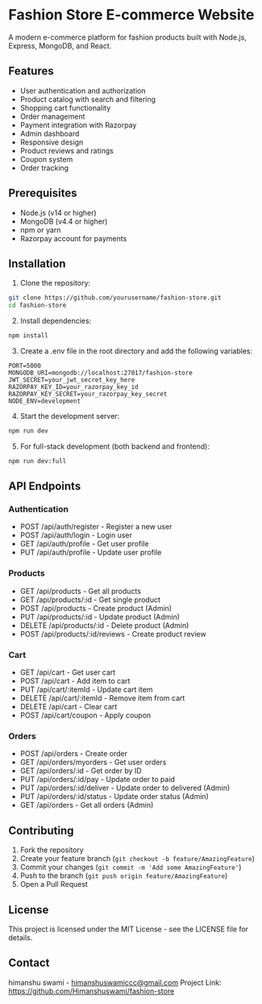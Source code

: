 # Fashion Store E-commerce Website

A modern e-commerce platform for fashion products built with Node.js, Express, MongoDB, and React.

## Features

- User authentication and authorization
- Product catalog with search and filtering
- Shopping cart functionality
- Order management
- Payment integration with Razorpay
- Admin dashboard
- Responsive design
- Product reviews and ratings
- Coupon system
- Order tracking

## Prerequisites

- Node.js (v14 or higher)
- MongoDB (v4.4 or higher)
- npm or yarn
- Razorpay account for payments

## Installation

1. Clone the repository:
```bash
git clone https://github.com/yourusername/fashion-store.git
cd fashion-store
```

2. Install dependencies:
```bash
npm install
```

3. Create a .env file in the root directory and add the following variables:
```
PORT=5000
MONGODB_URI=mongodb://localhost:27017/fashion-store
JWT_SECRET=your_jwt_secret_key_here
RAZORPAY_KEY_ID=your_razorpay_key_id
RAZORPAY_KEY_SECRET=your_razorpay_key_secret
NODE_ENV=development
```

4. Start the development server:
```bash
npm run dev
```

5. For full-stack development (both backend and frontend):
```bash
npm run dev:full
```

## API Endpoints

### Authentication
- POST /api/auth/register - Register a new user
- POST /api/auth/login - Login user
- GET /api/auth/profile - Get user profile
- PUT /api/auth/profile - Update user profile

### Products
- GET /api/products - Get all products
- GET /api/products/:id - Get single product
- POST /api/products - Create product (Admin)
- PUT /api/products/:id - Update product (Admin)
- DELETE /api/products/:id - Delete product (Admin)
- POST /api/products/:id/reviews - Create product review

### Cart
- GET /api/cart - Get user cart
- POST /api/cart - Add item to cart
- PUT /api/cart/:itemId - Update cart item
- DELETE /api/cart/:itemId - Remove item from cart
- DELETE /api/cart - Clear cart
- POST /api/cart/coupon - Apply coupon

### Orders
- POST /api/orders - Create order
- GET /api/orders/myorders - Get user orders
- GET /api/orders/:id - Get order by ID
- PUT /api/orders/:id/pay - Update order to paid
- PUT /api/orders/:id/deliver - Update order to delivered (Admin)
- PUT /api/orders/:id/status - Update order status (Admin)
- GET /api/orders - Get all orders (Admin)

## Contributing

1. Fork the repository
2. Create your feature branch (`git checkout -b feature/AmazingFeature`)
3. Commit your changes (`git commit -m 'Add some AmazingFeature'`)
4. Push to the branch (`git push origin feature/AmazingFeature`)
5. Open a Pull Request

## License

This project is licensed under the MIT License - see the LICENSE file for details.

## Contact

himanshu swami - himanshuswamiccc@gmail.com
Project Link: https://github.com/Himanshuswami/fashion-store 
